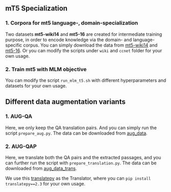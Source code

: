 ## mT5 Specialization

### 1. Corpora for mt5 language-, domain-specialization

Two datasets **mt5-wiki14** and **mt5-16** are created for intermediate training purpose, in order to encode knowledge via the domain- and language-specific corpus.
You can simply download the data from [mt5-wiki14](https://drive.google.com/drive/folders/1a8b0oH8z3NunrDGOGYgatoja7Ay1qMqH?usp=sharing) and [mt5-16](https://drive.google.com/drive/folders/1KXzX0UdtMV7gns91tnN_1sUND-xWEGn6?usp=sharing). Or you can modify the scripts under `wiki` and `ccnet` folder for your own usage.

### 2. Train mt5 with MLM objective
You can modify the script `run_mlm_t5.sh` with different hyperparameters and datasets for your own usage.


## Different data augmentation variants
### 1. AUG-QA
Here, we only keep the QA translation pairs. And you can simply run the script `prepare_aug.py`. The data can be downloaded from [aug_data](https://drive.google.com/drive/folders/1ZVkZY1H4UIoQiDxvgG_IGZgl_gD5ba7Z?usp=sharing).

### 2. AUG-QAP
Here, we translate both the QA pairs and the extracted passages, and you can further run the script with `prepare_translation.py`. The data can be downloaded from [aug_data_trans](https://drive.google.com/drive/folders/1CBQlNlO296_jnsvKQIEP16xFZySdAw07?usp=sharing).

We use this [translatepy](https://github.com/Animenosekai/translate) as the Translator, where you can `pip install translatepy==2.3` for your own usage.



